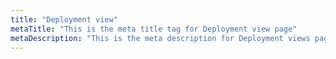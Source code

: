 ```yaml
---
title: "Deployment view"
metaTitle: "This is the meta title tag for Deployment view page"
metaDescription: "This is the meta description for Deployment views page"
---
```

